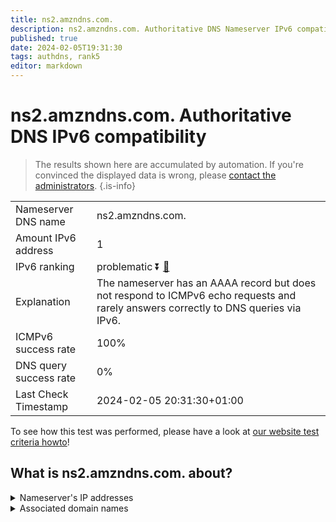 ```yaml
---
title: ns2.amzndns.com.
description: ns2.amzndns.com. Authoritative DNS Nameserver IPv6 compatibility
published: true
date: 2024-02-05T19:31:30
tags: authdns, rank5
editor: markdown
---
```


# ns2.amzndns.com. Authoritative DNS IPv6 compatibility

> The results shown here are accumulated by automation. If you're convinced the displayed data is wrong, please [contact the administrators](/howto/chat). 
{.is-info}




|   |   |
| - | - |
| Nameserver DNS name | ns2.amzndns.com.
| Amount IPv6 address | 1
| IPv6 ranking | problematic :arrow_double_down: [🔗](/howto/ranking) |
| Explanation | The nameserver has an AAAA record but does not respond to ICMPv6 echo requests and rarely answers correctly to DNS queries via IPv6. |
| ICMPv6 success rate | 100%|
| DNS query success rate | 0% |
| Last Check Timestamp | 2024-02-05 20:31:30+01:00 |

To see how this test was performed, please have a look at [our website test criteria howto](/howto/testcriteria/authdns)!


## What is ns2.amzndns.com. about?




<details>
<summary>Nameserver's IP addresses</summary>

2610:a1:1016::10

</details>



<details>
<summary>Associated domain names</summary>

www.amazon.co.uk

www.imdb.com

music.amazon.com

</details>
